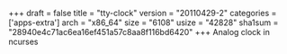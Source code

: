 +++
draft = false
title = "tty-clock"
version = "20110429-2"
categories = ['apps-extra']
arch = "x86_64"
size = "6108"
usize = "42828"
sha1sum = "28940e4c71ac6ea16ef451a57c8aa8f116bd6420"
+++
Analog clock in ncurses